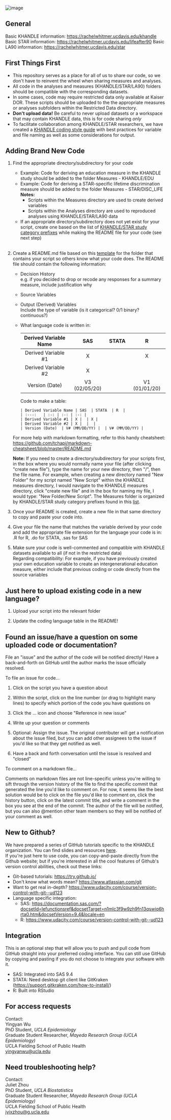 ![image](https://user-images.githubusercontent.com/24285860/171511142-7e91f143-def8-4374-8655-a94d178520b9.png)

## General
Basic KHANDLE information: https://rachelwhitmer.ucdavis.edu/khandle
Basic STAR information: https://rachelwhitmer.ucdavis.edu/lifeafter90
Basic LA90 information: https://rachelwhitmer.ucdavis.edu/star

## First Things First
* This repository serves as a place for all of us to share our code, so we don't have to reinvent the wheel when sharing measures and analyses.
* All code in the analyses and measures (KHANDLE/STAR/LA90) folders should be compatible with the corresponding datasets.
* In some cases, code may require restricted data only available at Kaiser DOR. These scripts should be uploaded to the the appropriate measures or analyses subfolders within the Restricted Data directory. 
* **Don't upload data!** Be careful to never upload datasets or a workspace that may contain KHANDLE data, this is for code sharing _only_
* To facilitate collaboration among KHANDLE/STAR researchers, we have created a [KHANDLE coding style guide](KHANDLE_style_guide.md) with best practices for variable and file naming as well as some considerations for output.

## Adding Brand New Code
1. Find the appropriate directory/subdirectory for your code
   * Example:  Code for deriving an education measure in the KHANDLE study should be added to the folder Measures - KHANDLE/EDU
   * Example:  Code for deriving a STAR-specific lifetime discrimination measure should be added to the folder Measures - STAR/DISC_LIFE <br> 
   **Notes:**  
     * Scripts within the Measures directory are used to create derived variables
     * Scripts within the Analyses directory are used to reproduced analyses using KHANDLE/STAR/LA90 data
   * If an appropriate directory/subdirectory does not yet exist for your script, create one based on the list of [KHANDLE/STAR study category prefixes](prefix_list.md) while making the README file for your code (see next step)
   <br>
2. Create a README.md file based on this [template](example_README_template.md) for the folder that contains your script so others know what your code does.  The README file should contain the following information: 
   * Decision History<br>
     e.g. if you decided to drop or recode any responses for a summary measure, include justification why
   * Source Variables
   * Output (Derived) Variables<br>
  	  Include the type of variable (is it categorical? 0/1 binary? continuous?)
   * What language code is written in:
     
      | Derived Variable Name | SAS  | STATA  | R  |
      | :---:   | :-: | :-: | :-: |
      | Derived Variable #1 | X |  | X |
      | Derived Variable #2 | X |  |  |
      | Version (Date)  | V3 (02/05/20) |  | V1 (01/01/20) |
    
      Code to make a table:
      ```
      | Derived Variable Name | SAS  | STATA  | R  |
      | :---:   | :-: | :-: | :-: |
      | Derived Variable #1 | X |  | X |
      | Derived Variable #2 | X |  |  |
      | Version (Date)  | V# (MM/DD/YY) |  | V# (MM/DD/YY) |
  
    For more help with markdown formatting, refer to this handy cheatsheet:  
    https://github.com/tchapi/markdown-cheatsheet/blob/master/README.md
    
    **Note:** If you need to create a directory/subdirectory for your scripts first, in the box where you would normally name your file (after clicking "create new file"), type the name for your new directory, then "/", then the file name.  For example, when creating a new directory named "New Folder" for my script named "New Script" within the KHANDLE measures directory, I would navigate to the KHANDLE measures directory, click "create new file" and in the box for naming my file, I would type: "New Folder/New Script". The Measures folder is organized by KHANDLE/STAR study category prefixes found in this [list](prefix_list.md).
  
  3. Once your README is created, create a new file in that same directory to copy and paste your code into.
  
  4. Give your file the name that matches the variable derived by your code and add the appropriate file extension for the language your code is in: .R for R, .do for STATA, .sas for SAS

  5. Make sure your code is well-commented and compatible with KHANDLE datasets available to all (if not in the restricted data)<br>
      Regarding compatibility: For example, if you have previously created your own education variable to create an intergenerational education measure, either include that previous coding or code directly from the source variables

## Just here to upload existing code in a new language?
  1. Upload your script into the relevant folder 
  
  2. Update the coding language table in the README!

## Found an issue/have a question on some uploaded code or documentation?
File an "issue" and the author of the code will be notified directly!  Have a back-and-forth on GitHub until the author marks the issue officially resolved.  

To file an issue for code...

  1. Click on the script you have a question about
  
  2. Within the script, click on the line number (or drag to highlight many lines) to specify which portion of the code you have questions on
  
  3. Click the ... icon and choose "Reference in new issue"
  
  4. Write up your question or comments
  
  5. Optional:  Assign the issue.  The original contributer will get a notification about the issue filed, but you can add other assignees to the issue if you'd like so that they get notified as well.
  
  6. Have a back and forth conversation until the issue is resolved and "closed"

To comment on a markdown file...<br> 

Comments on markdown files are not line-specific unless you're willing to sift through the version history of the file to find the specific commit that generated the line you'd like to comment on.  For now, it seems like the best solution would be to click on the file you'd like to comment on, click the history button, click on the latest commit title, and write a comment in the box you see at the end of the commit.  The author of the file will be notified, but you can also @mention other team members so they will be notified of your comment as well.

## New to Github?
We have prepared a series of GitHub tutorials specific to the KHANDLE organization. You can find slides and resources [here](https://drive.google.com/drive/folders/1WPClgefMWRWZ7bnCJgEsAAJ70gPYmfyx?usp=sharing).  
If you're just here to use code, you can copy-and-paste directly from the Github website; but if you're interested in all the cool features of Github's version control abilities, check out these links:
* Git-based tutorials: https://try.github.io/
* Don't know what words mean? https://www.atlassian.com/git
* Want to get real in-depth? https://www.udacity.com/course/version-control-with-git--ud123
* Language specific integration:
  * SAS: https://documentation.sas.com/?docsetId=lefunctionsref&docsetTarget=n1mlc3f9w9zh9fn13qswiq6hrta0.htm&docsetVersion=9.4&locale=en
  * R: https://www.udacity.com/course/version-control-with-git--ud123

## Integration
This is an optional step that will allow you to push and pull code from GitHub straight into your preferred coding interface.  You can still use GitHub by copying and pasting if you do not choose to integrate your software with it.
* SAS:  Integrated into SAS 9.4
* STATA:  Need desktop git client like GitKraken (https://support.gitkraken.com/how-to-install/)
* R:  Built into RStudio

## For access requests
Contact:<br>
Yingyan Wu<br>
PhD Student, *UCLA Epidemiology*<br>
Graduate Student Researcher, *Mayeda Research Group (UCLA Epidemiology)*<br>
UCLA Fielding School of Public Health<br>
yingyanwu@ucla.edu

## Need troubleshooting help?
Contact:<br>
Juliet Zhou<br>
PhD Student, *UCLA Biostatistics*<br>
Graduate Student Researcher, *Mayeda Research Group (UCLA Epidemiology)*<br>
UCLA Fielding School of Public Health<br>
jyixzhou@g.ucla.edu

